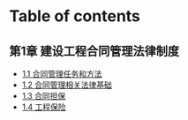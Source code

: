 # Table of contents

## 第1章 建设工程合同管理法律制度 <a href="#ch1" id="ch1"></a>

* [1.1 合同管理任务和方法](README.md)
* [1.2 合同管理相关法律基础](ch1/1.2-he-tong-guan-li-xiang-guan-fa-lv-ji-chu.md)
* [1.3 合同担保](ch1/1.3-he-tong-dan-bao.md)
* [1.4 工程保险](ch1/1.4-gong-cheng-bao-xian.md)
